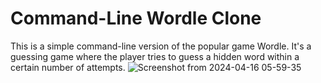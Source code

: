# Command-Line Wordle Clone

This is a simple command-line version of the popular game Wordle. It's a guessing game where the player tries to guess a hidden word within a certain number of attempts.
![Screenshot from 2024-04-16 05-59-35](https://github.com/85Jakob/wordpuzzle/assets/24831044/e0343a65-f304-4064-b53b-80de06bcaf89)
